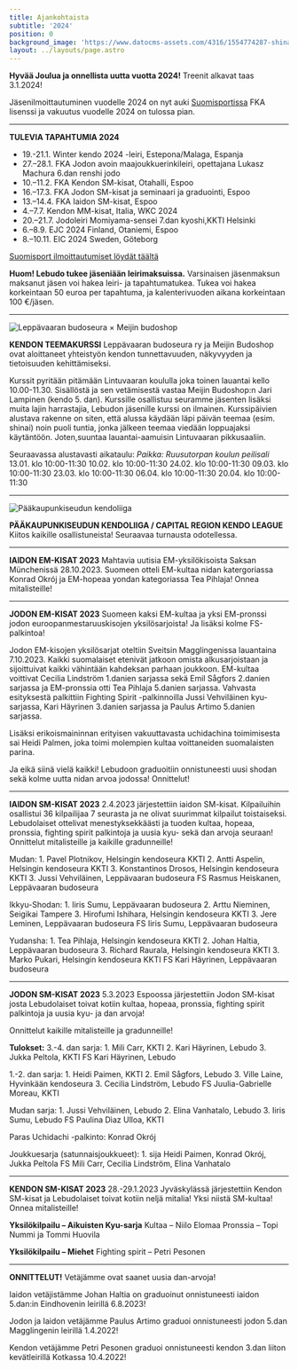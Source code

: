 ```yaml
---
title: Ajankohtaista
subtitle: '2024'
position: 0
background_image: 'https://www.datocms-assets.com/4316/1554774287-shinai.jpg?auto=compress'
layout: ../layouts/page.astro
---
```


**Hyvää Joulua ja onnellista uutta vuotta 2024!**
Treenit alkavat taas 3.1.2024!

Jäsenilmoittautuminen vuodelle 2024 on nyt auki [Suomisportissa](https://www.suomisport.fi/events/da095470-9c16-4204-9467-9332c144b48c)
FKA lisenssi ja vakuutus vuodelle 2024 on tulossa pian.

---


**TULEVIA TAPAHTUMIA 2024**

* 19.-21.1. Winter kendo 2024 -leiri, Estepona/Malaga, Espanja 
* 27.–28.1. FKA Jodon avoin maajoukkuerinkileiri, opettajana Lukasz Machura 6.dan renshi jodo
* 10.–11.2. FKA Kendon SM-kisat, Otahalli, Espoo
* 16.–17.3. FKA Jodon SM-kisat ja seminaari ja graduointi, Espoo
* 13.–14.4. FKA Iaidon SM-kisat, Espoo
* 4.–7.7. Kendon MM-kisat, Italia, WKC 2024
* 20.–21.7. Jodoleiri Momiyama-sensei 7.dan kyoshi,KKTI Helsinki
* 6.–8.9. EJC 2024 Finland, Otaniemi, Espoo
* 8.–10.11. EIC 2024 Sweden, Göteborg

[Suomisport ilmoittautumiset löydät täältä](https://www.suomisport.fi/events?masterSportIds=153&masterSportIds=244&masterSportIds=25)

**Huom! Lebudo tukee jäseniään leirimaksuissa.** Varsinaisen jäsenmaksun maksanut jäsen voi hakea leiri- ja tapahtumatukea. Tukea voi hakea korkeintaan 50 euroa per tapahtuma, ja kalenterivuoden aikana korkeintaan 100 €/jäsen. 


---


![Leppävaaran budoseura × Meijin budoshop](https://www.datocms-assets.com/4316/1698172176-lebudo-meijin_site.jpg)

**KENDON TEEMAKURSSI**
Leppävaaran budoseura ry ja Meijin Budoshop ovat aloittaneet yhteistyön kendon tunnettavuuden, näkyvyyden ja tietoisuuden kehittämiseksi.

Kurssit pyritään pitämään Lintuvaaran koululla joka toinen lauantai kello 10.00-11.30. Sisällöstä ja sen vetämisestä vastaa Meijin Budoshop:n Jari Lampinen (kendo 5. dan). Kurssille osallistuu seuramme jäsenten lisäksi muita lajin harrastajia, Lebudon jäsenille kurssi on ilmainen. Kurssipäivien alustava rakenne on siten, että alussa käydään läpi päivän teemaa (esim. shinai) noin puoli tuntia, jonka jälkeen teemaa viedään loppuajaksi käytäntöön. Joten,suuntaa lauantai-aamuisin Lintuvaaran pikkusaaliin. 

Seuraavassa alustavasti aikataulu:
*Paikka: Ruusutorpan koulun peilisali*
13.01. klo 10:00-11:30
10.02. klo 10:00-11:30
24.02. klo 10:00-11:30
09.03. klo 10:00-11:30
23.03. klo 10:00-11:30
06.04. klo 10:00-11:30
20.04. klo 10:00-11:30

---


![Pääkaupunkiseudun kendoliiga](https://www.datocms-assets.com/4316/1683619864-kendoliiga.jpg)


**PÄÄKAUPUNKISEUDUN KENDOLIIGA / CAPITAL REGION KENDO LEAGUE**
Kiitos kaikille osallistuneista! Seuraavaa turnausta odotellessa. 


---


**IAIDON EM-KISAT 2023**
Mahtavia uutisia EM-yksilökisoista Saksan Münchenissä 28.10.2023. Suomeen otteli EM-kultaa nidan katergoriassa Konrad Okrój ja EM-hopeaa yondan kategoriassa Tea Pihlaja! Onnea mitalisteille! 


---


**JODON EM-KISAT 2023**
Suomeen kaksi EM-kultaa ja yksi EM-pronssi jodon euroopanmestaruuskisojen yksilösarjoista! Ja lisäksi kolme FS-palkintoa!

Jodon EM-kisojen yksilösarjat oteltiin Sveitsin Magglingenissa lauantaina 7.10.2023. Kaikki suomalaiset etenivät jatkoon omista alkusarjoistaan ja sijoittuivat kaikki vähintään kahdeksan parhaan joukkoon.
EM-kultaa voittivat Cecilia Lindström 1.danien sarjassa sekä Emil Sågfors 2.danien sarjassa ja EM-pronssia otti Tea Pihlaja 5.danien sarjassa.
Vahvasta esityksestä palkittiin Fighting Spirit -palkinnoilla Jussi Vehviläinen kyu-sarjassa, Kari Häyrinen 3.danien sarjassa ja Paulus Artimo 5.danien sarjassa. 

Lisäksi erikoismaininnan erityisen vakuuttavasta uchidachina toimimisesta sai Heidi Palmen, joka toimi molempien kultaa voittaneiden suomalaisten parina.

Ja eikä siinä vielä kaikki! Lebudoon graduoitiin onnistuneesti uusi shodan sekä kolme uutta nidan arvoa jodossa! Onnittelut! 


---


**IAIDON SM-KISAT 2023**
2.4.2023 järjestettiin iaidon SM-kisat. Kilpailuihin osallistui 36 kilpailijaa 7 seurasta ja ne olivat suurimmat kilpailut toistaiseksi. Lebudolaiset ottelivat menestyksekkäästi ja tuoden kultaa, hopeaa, pronssia, fighting spirit palkintoja ja uusia kyu- sekä dan arvoja seuraan! Onnittelut mitalisteille ja kaikille gradunneille! 

Mudan:
1\. Pavel Plotnikov, Helsingin kendoseura KKTI
2\. Antti Aspelin, Helsingin kendoseura KKTI
3\. Konstantinos Drosos, Helsingin kendoseura KKTI
3\. Jussi Vehviläinen, Leppävaaran budoseura
FS Rasmus Heiskanen, Leppävaaran budoseura

Ikkyu-Shodan:
1\. Iiris Sumu, Leppävaaran budoseura
2\. Arttu Nieminen, Seigikai Tampere
3\. Hirofumi Ishihara, Helsingin kendoseura KKTI
3\. Jere Leminen, Leppävaaran budoseura
FS Iiris Sumu, Leppävaaran budoseura

Yudansha:
1\. Tea Pihlaja, Helsingin kendoseura KKTI
2\. Johan Haltia, Leppävaaran budoseura
3\. Richard Raurala, Helsingin kendoseura KKTI
3\. Marko Pukari, Helsingin kendoseura KKTI
FS Kari Häyrinen, Leppävaaran budoseura


---


**JODON SM-KISAT 2023**
5.3.2023 Espoossa järjestettiin Jodon SM-kisat josta Lebudolaiset toivat kotiin kultaa, hopeaa, pronssia, fighting spirit palkintoja ja uusia kyu- ja dan arvoja! 

Onnittelut kaikille mitalisteille ja gradunneille!

**Tulokset:**
3.-4. dan sarja:
1\. Mili Carr, KKTI
2\. Kari Häyrinen, Lebudo
3\. Jukka Peltola, KKTI
FS Kari Häyrinen, Lebudo

1.-2. dan sarja:
1\. Heidi Paimen, KKTI
2\. Emil Sågfors, Lebudo
3\. Ville Laine, Hyvinkään kendoseura
3\. Cecilia Lindström, Lebudo
FS Juulia-Gabrielle Moreau, KKTI

Mudan sarja:
1\. Jussi Vehviläinen, Lebudo
2\. Elina Vanhatalo, Lebudo
3\. Iiris Sumu, Lebudo
FS Paulina Dìaz Ulloa, KKTI

Paras Uchidachi -palkinto:
Konrad Okrój

Joukkuesarja (satunnaisjoukkueet):
1\. sija Heidi Paimen, Konrad Okrój, Jukka Peltola
FS Mili Carr, Cecilia Lindström, Elina Vanhatalo


---


**KENDON SM-KISAT 2023**
28.-29.1.2023 Jyväskylässä järjestettiin Kendon SM-kisat ja Lebudolaiset toivat kotiin neljä mitalia! Yksi niistä SM-kultaa! Onnea mitalisteille!

**Yksilökilpailu – Aikuisten Kyu-sarja**
Kultaa – Niilo Elomaa
Pronssia – Topi Nummi ja Tommi Huovila

**Yksilökilpailu – Miehet**
Fighting spirit – Petri Pesonen


---


**ONNITTELUT!**
Vetäjämme ovat saanet uusia dan-arvoja! 

Iaidon vetäjistämme Johan Haltia on graduoinut onnistuneesti iaidon 5.dan:in Eindhovenin leirillä 6.8.2023!

Jodon ja Iaidon vetäjämme Paulus Artimo graduoi onnistuneesti jodon 5.dan Magglingenin leirillä 1.4.2022!

Kendon vetäjämme Petri Pesonen graduoi onnistuneesti kendon 3.dan liiton kevätleirillä Kotkassa 10.4.2022!
